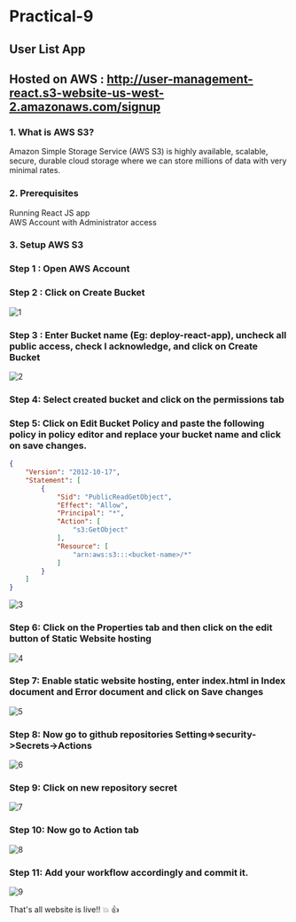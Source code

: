 # Practical-9
## User List App

## Hosted on AWS : http://user-management-react.s3-website-us-west-2.amazonaws.com/signup


### 1. What is AWS S3?
Amazon Simple Storage Service (AWS S3) is highly available, scalable, secure, durable cloud storage where we can store millions of data with very minimal rates.


### 2. Prerequisites
Running React JS app <br/>
AWS Account with Administrator access <br/>

### 3. Setup AWS S3
### Step 1 : Open AWS Account
### Step 2 : Click on Create Bucket
![1](https://user-images.githubusercontent.com/97106864/163357553-8f4d538b-9670-4e63-b259-5660cef36fed.png)
### Step 3 : Enter Bucket name (Eg: deploy-react-app), uncheck all public access, check I acknowledge, and click on Create Bucket
![2](https://user-images.githubusercontent.com/97106864/163357818-e2e78fdf-0e51-4360-8e66-01619bc3eb42.png)
### Step 4: Select created bucket and click on the permissions tab
### Step 5: Click on Edit Bucket Policy and paste the following policy in policy editor and replace your bucket name and click on save changes.
```JSON
{
    "Version": "2012-10-17",
    "Statement": [
        {
            "Sid": "PublicReadGetObject",
            "Effect": "Allow",
            "Principal": "*",
            "Action": [
                "s3:GetObject"
            ],
            "Resource": [
                "arn:aws:s3:::<bucket-name>/*"
            ]
        }
    ]
}
```
![3](https://user-images.githubusercontent.com/97106864/163358362-cc3c1927-ee35-46e2-bd87-9a96724aec35.png)
### Step 6: Click on the Properties tab and then click on the edit button of Static Website hosting
![4](https://user-images.githubusercontent.com/97106864/163359126-05de47c3-3885-49d7-8b58-e358837eb41f.png)

### Step 7: Enable static website hosting, enter index.html in Index document and Error document and click on Save changes
![5](https://user-images.githubusercontent.com/97106864/163359650-5ee8887f-be1e-47a0-a7bc-4115956a9d0e.png)

### Step 8: Now go to github repositories Setting=>security->Secrets->Actions
![6](https://user-images.githubusercontent.com/97106864/163361006-dca033a2-2ea0-44ae-b951-cd19524d80ed.png)

### Step 9: Click on new repository secret
![7](https://user-images.githubusercontent.com/97106864/163361243-fae92178-ea75-4369-ab0f-c84d18bca959.png)

### Step 10: Now go to Action tab
![8](https://user-images.githubusercontent.com/97106864/163362346-0e54521b-6e2e-4e07-b76e-75e8e8060e8e.png)

### Step 11: Add your workflow accordingly and commit it.
![9](https://user-images.githubusercontent.com/97106864/163363084-ffde9c1e-2bb3-47c1-8dcd-9994ea40547a.png)

That's all website is live!! :boom: :thumbsup:
